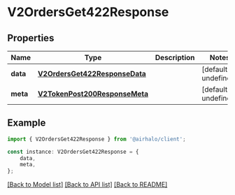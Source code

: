 # V2OrdersGet422Response


## Properties

Name | Type | Description | Notes
------------ | ------------- | ------------- | -------------
**data** | [**V2OrdersGet422ResponseData**](V2OrdersGet422ResponseData.md) |  | [default to undefined]
**meta** | [**V2TokenPost200ResponseMeta**](V2TokenPost200ResponseMeta.md) |  | [default to undefined]

## Example

```typescript
import { V2OrdersGet422Response } from '@airhalo/client';

const instance: V2OrdersGet422Response = {
    data,
    meta,
};
```

[[Back to Model list]](../README.md#documentation-for-models) [[Back to API list]](../README.md#documentation-for-api-endpoints) [[Back to README]](../README.md)
